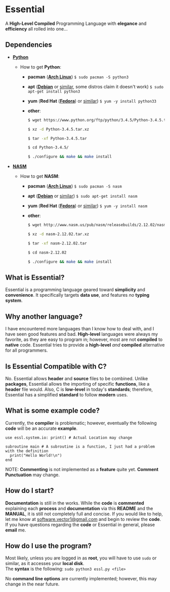 # Essential
A **High-Level Compiled** Programming Language with **elegance** and **efficiency** all rolled into one...

## Dependencies  
- [**Python**](https://www.python.org)
  - How to get **Python**:
    - **pacman** ([**Arch Linux**](https://www.archlinux.org)) ` $ sudo pacman -S python3 `
    - **apt** ([**Debian**](https://www.debian.org) or [similar](https://en.wikipedia.org/wiki/Deb_(file_format)), some distros claim it doesn't work) ` $ sudo apt-get install python3 `
    - **yum** (**Red Hat** ([**Fedora**](https://getfedora.org)) or [similar](https://en.wikipedia.org/wiki/RPM_Package_Manager)) ` $ yum -y install python33 `
    - **other**:
      ```sh
      $ wget https://www.python.org/ftp/python/3.4.5/Python-3.4.5.tar.xz
      ```

      ```sh
      $ xz -d Python-3.4.5.tar.xz
      ```

      ```sh
      $ tar -xf Python-3.4.5.tar
      ```

      ```sh
      $ cd Python-3.4.5/
      ```

      ```sh
      $ ./configure && make && make install
      ```

- [**NASM**](http://www.nasm.us)
  - How to get **NASM**:
    - **pacman** ([**Arch Linux**](https://www.archlinux.org)) ` $ sudo pacman -S nasm `
    - **apt** ([**Debian**](https://www.debian.org) or [similar](https://en.wikipedia.org/wiki/Deb_(file_format))) ` $ sudo apt-get install nasm `
    - **yum** (**Red Hat** ([**Fedora**](https://getfedora.org)) or [similar](https://en.wikipedia.org/wiki/RPM_Package_Manager)) ` $ yum -y install nasm `
    - **other**:
      ```sh
      $ wget http://www.nasm.us/pub/nasm/releasebuilds/2.12.02/nasm-2.12.02.tar.xz
      ```
      
      ```sh
      $ xz -d nasm-2.12.02.tar.xz
      ```
      
      ```sh
      $ tar -xf nasm-2.12.02.tar
      ```
      
      ```sh
      $ cd nasm-2.12.02
      ```
      
      ```sh
      $ ./configure && make && make install
      ```

## What is Essential?  
Essential is a programming language geared toward **simplicity** and **convenience**. It specifically targets **data use**, and features *no* **typing system**.  

## Why another language?  
I have encountered more languages than I know how to deal with, and I have seen good features and bad. **High-level** languages were always my favorite, as they are easy to program in; however, most are not **compiled** to **native** code. Essential tries to provide a **high-level** *and* **compiled** alternative for all programmers.  

## Is Essential Compatible with C?  
No. Essential allows **header** and **source** files to be combined. Unlike **packages**, Essential allows the importing of specific **functions**, like a **header** file would. Also, C is **low-level** in today's **standards**; therefore, Essential has a simplified **standard** to follow **modern** uses.  

## What is some example code?
Currently, the **compiler** is problematic; however, eventually the following **code** will be an accurate **example**.  
```
use essl.system.io: print() # Actual Location may change

subroutine main # A subroutine is a function, I just had a problem with the definition
  print("Hello World!\n")
end
```
NOTE: **Commenting** is not implemented as a **feature** quite yet. **Comment Punctuation** may change.

## How do I start?
**Documentation** is still in the works. While the **code** is **commented** explaining each **process** and **documentation** via this **README** and the **MANUAL**, it is still not completely full and concise. If you would like to help, let me know at software.vector1@gmail.com and begin to review the **code**. If you have questions regarding the **code** or Essential in general, please **email** me.

## How do I use the program?
Most likely, unless you are logged in as **root**, you will have to use ` sudo ` or similar, as it accesses your **local disk**.  
The **syntax** is the following: ` sudo python3 essl.py <file> `

No **command line options** are currently implemented; however, this may change in the near future.
